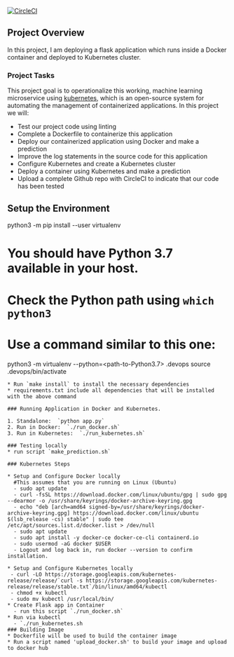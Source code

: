 [![CircleCI](https://dl.circleci.com/status-badge/img/circleci/UQxu84CmqkGr2krXN1fa5J/8XP6oYVYiP51KSHcpteJJ/tree/main.svg?style=svg)](https://dl.circleci.com/status-badge/redirect/circleci/UQxu84CmqkGr2krXN1fa5J/8XP6oYVYiP51KSHcpteJJ/tree/main)

## Project Overview

In this project, I am deploying a flask application which runs inside a Docker container and deployed to Kubernetes cluster.

### Project Tasks

This project goal is to operationalize this working, machine learning microservice using [kubernetes](https://kubernetes.io/), which is an open-source system for automating the management of containerized applications. In this project we will:
* Test our project code using linting
* Complete a Dockerfile to containerize this application
* Deploy our containerized application using Docker and make a prediction
* Improve the log statements in the source code for this application
* Configure Kubernetes and create a Kubernetes cluster
* Deploy a container using Kubernetes and make a prediction
* Upload a complete Github repo with CircleCI to indicate that our code has been tested

## Setup the Environment
python3 -m pip install --user virtualenv
# You should have Python 3.7 available in your host. 
# Check the Python path using `which python3`
# Use a command similar to this one:
python3 -m virtualenv --python=<path-to-Python3.7> .devops
source .devops/bin/activate
```
* Run `make install` to install the necessary dependencies
* requirements.txt include all dependencies that will be installed with the above command

### Running Application in Docker and Kubernetes.

1. Standalone:  `python app.py`
2. Run in Docker:  `./run_docker.sh`
3. Run in Kubernetes:  `./run_kubernetes.sh`

### Testing locally
* run script `make_prediction.sh`

### Kubernetes Steps

* Setup and Configure Docker locally
  #This assumes that you are running on Linux (Ubuntu)
  - sudo apt update
  - curl -fsSL https://download.docker.com/linux/ubuntu/gpg | sudo gpg --dearmor -o /usr/share/keyrings/docker-archive-keyring.gpg
  - echo "deb [arch=amd64 signed-by=/usr/share/keyrings/docker-archive-keyring.gpg] https://download.docker.com/linux/ubuntu $(lsb_release -cs) stable" | sudo tee /etc/apt/sources.list.d/docker.list > /dev/null
  - sudo apt update
  - sudo apt install -y docker-ce docker-ce-cli containerd.io
  - sudo usermod -aG docker $USER
  - Logout and log back in, run docker --version to confirm installation. 

* Setup and Configure Kubernetes locally
 - curl -LO https://storage.googleapis.com/kubernetes-release/release/`curl -s https://storage.googleapis.com/kubernetes-release/release/stable.txt`/bin/linux/amd64/kubectl
 - chmod +x kubectl
 - sudo mv kubectl /usr/local/bin/
* Create Flask app in Container
  - run this script `./run_docker.sh`
* Run via kubectl
  - `./run_kubernetes.sh
### Building Image
* Dockerfile will be used to build the container image
* Run a script named 'upload_docker.sh' to build your image and upload to docker hub
